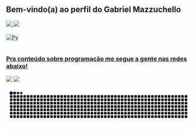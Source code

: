 ## Bem-vindo(a) ao perfil do Gabriel Mazzuchello 

 <div>
  <a href="https://github.com/GabrielMazzuchello">
  <img height="180em" src="https://github-readme-stats.vercel.app/api?username=GabrielMazzuchello&show_icons=true&theme=tokyonight&include_all_commits=true&count_private=true"/>
  <img height="180em" src="https://github-readme-stats.vercel.app/api/top-langs/?username=GabrielMazzuchello&layout=compact&langs_count=6&theme=tokyonight"/>
</div>
<div style="display: inline_block"><br>
  <img align="center" alt="Py" height="30" width="40" src="https://cdn.jsdelivr.net/gh/devicons/devicon/icons/python/python-original.svg">
</div>
 
 <br>
 
  ### Pra conteúdo sobre programação me segue a gente nas redes abaixo!
 
<div> 
  <a href="https://instagram.com/mazzuchellodalmolin" target="_blank"><img src="https://img.shields.io/badge/-Instagram-%23E4405F?style=for-the-badge&logo=instagram&logoColor=white" target="_blank"></a>
  <a href = "mailto:gabrieldalmolin02016@gmail.com"><img src="https://img.shields.io/badge/-Gmail-%23333?style=for-the-badge&logo=gmail&logoColor=white" target="_blank"></a>
 
  ![Snake animation](https://github.com/GabrielMazzuchello/GabrielMazzuchello/blob/output/github-contribution-grid-snake.svg)

</div>
